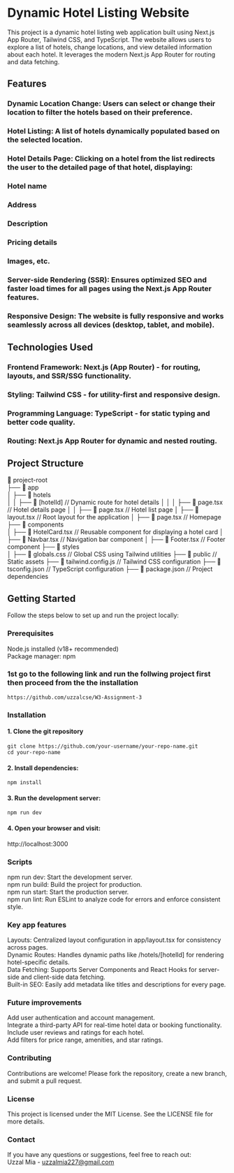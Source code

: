 

# Dynamic Hotel Listing Website

This project is a dynamic hotel listing web application built using Next.js App Router, Tailwind CSS, and TypeScript. The website allows users to explore a list of hotels, change locations, and view detailed information about each hotel. It leverages the modern Next.js App Router for routing and data fetching.  


## Features

### Dynamic Location Change: Users can select or change their location to filter the hotels based on their preference.
### Hotel Listing: A list of hotels dynamically populated based on the selected location.
### Hotel Details Page: Clicking on a hotel from the list redirects the user to the detailed page of that hotel, displaying:
### Hotel name
### Address
### Description
### Pricing details
### Images, etc.
### Server-side Rendering (SSR): Ensures optimized SEO and faster load times for all pages using the Next.js App Router features.
### Responsive Design: The website is fully responsive and works seamlessly across all devices (desktop, tablet, and mobile).

## Technologies Used

### Frontend Framework: Next.js (App Router) - for routing, layouts, and SSR/SSG functionality.
### Styling: Tailwind CSS - for utility-first and responsive design.
### Programming Language: TypeScript - for static typing and better code quality.
### Routing: Next.js App Router for dynamic and nested routing.

## Project Structure
📁 project-root  
├── 📁 app  
│   ├── 📁 hotels  
│   │   ├── 📁 [hotelId]         // Dynamic route for hotel details
│   │   │   ├── 📄 page.tsx    // Hotel details page
│   │   ├── 📄 page.tsx        // Hotel list page
│   ├── 📄 layout.tsx          // Root layout for the application
│   ├── 📄 page.tsx            // Homepage
├── 📁 components  
│   ├── 📄 HotelCard.tsx       // Reusable component for displaying a hotel card
│   ├── 📄 Navbar.tsx          // Navigation bar component
│   ├── 📄 Footer.tsx          // Footer component
├── 📁 styles  
│   ├── 📄 globals.css         // Global CSS using Tailwind utilities
├── 📁 public                  // Static assets
├── 📄 tailwind.config.js      // Tailwind CSS configuration
├── 📄 tsconfig.json           // TypeScript configuration
├── 📄 package.json            // Project dependencies



## Getting Started

Follow the steps below to set up and run the project locally:  

### Prerequisites
Node.js installed (v18+ recommended)  
Package manager: npm 


### 1st go to the following link and run the follwing project first then proceed from the the installation


```
https://github.com/uzzalcse/W3-Assignment-3
```


### Installation

#### 1. Clone the git repository 

```
git clone https://github.com/your-username/your-repo-name.git
cd your-repo-name

```

#### 2. Install dependencies:

```
npm install
```
#### 3. Run the development server:

```
npm run dev
```

#### 4. Open your browser and visit:
http://localhost:3000


### Scripts 

npm run dev: Start the development server.  
npm run build: Build the project for production.  
npm run start: Start the production server.  
npm run lint: Run ESLint to analyze code for errors and enforce consistent style.  

### Key app features

Layouts: Centralized layout configuration in app/layout.tsx for consistency across pages.  
Dynamic Routes: Handles dynamic paths like /hotels/[hotelId] for rendering hotel-specific details.  
Data Fetching: Supports Server Components and React Hooks for server-side and client-side data fetching.   
Built-in SEO: Easily add metadata like titles and descriptions for every page.  

### Future improvements

Add user authentication and account management.  
Integrate a third-party API for real-time hotel data or booking functionality.  
Include user reviews and ratings for each hotel.  
Add filters for price range, amenities, and star ratings.  


### Contributing 

Contributions are welcome! Please fork the repository, create a new branch, and submit a pull request.

### License
This project is licensed under the MIT License. See the LICENSE file for more details.


### Contact
If you have any questions or suggestions, feel free to reach out:  
Uzzal Mia - uzzalmia227@gmail.com



